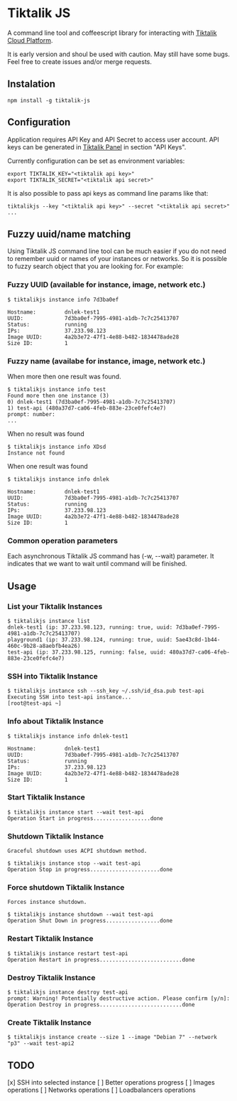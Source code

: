Tiktalik JS
===========

A command line tool and coffeescript library for interacting with [Tiktalik Cloud Platform](http://tiktalik.com).

It is early version and shoul be used with caution. May still have some bugs.
Feel free to create issues and/or merge requests.

## Instalation

    npm install -g tiktalik-js

## Configuration

Application requires API Key and API Secret to access user account.
API keys can be generated in [Tiktalik Panel](http://tiktalik.com/panel) in section "API Keys".

Currently configuration can be set as environment variables:

    export TIKTALIK_KEY="<tiktalik api key>"
    export TIKTALIK_SECRET="<tiktalik api secret>"

It is also possible to pass api keys as command line params like that:

    tiktalikjs --key "<tiktalik api key>" --secret "<tiktalik api secret>" ...

## Fuzzy uuid/name matching

Using Tiktalik JS command line tool can be much easier if you do not need to remember uuid or names of your instances or networks. So it is possible to fuzzy search object that you are looking for.
For example:

### Fuzzy UUID (available for instance, image, network etc.)

    $ tiktalikjs instance info 7d3ba0ef

    Hostname:         dnlek-test1
    UUID:             7d3ba0ef-7995-4981-a1db-7c7c25413707
    Status:           running
    IPs:              37.233.98.123
    Image UUID:       4a2b3e72-47f1-4e88-b482-1834478ade28
    Size ID:          1

### Fuzzy name (availabe for instance, image, network etc.)

When more then one result was found.

    $ tiktalikjs instance info test
    Found more then one instance (3)
    0) dnlek-test1 (7d3ba0ef-7995-4981-a1db-7c7c25413707)
    1) test-api (480a37d7-ca06-4feb-883e-23ce0fefc4e7)
    prompt: number:  
    ...

When no result was found

    $ tiktalikjs instance info XDsd
    Instance not found

When one result was found

    $ tiktalikjs instance info dnlek

    Hostname:         dnlek-test1
    UUID:             7d3ba0ef-7995-4981-a1db-7c7c25413707
    Status:           running
    IPs:              37.233.98.123
    Image UUID:       4a2b3e72-47f1-4e88-b482-1834478ade28
    Size ID:          1


### Common operation parameters

Each asynchronous Tiktalik JS command has (-w, --wait) parameter. It indicates that we want to wait until command will be finished.

## Usage

### List your Tiktalik Instances

    $ tiktalikjs instance list
    dnlek-test1 (ip: 37.233.98.123, running: true, uuid: 7d3ba0ef-7995-4981-a1db-7c7c25413707)
    playground1 (ip: 37.233.98.124, running: true, uuid: 5ae43c8d-1b44-460c-9b28-a8aebfb4ea26)
    test-api (ip: 37.233.98.125, running: false, uuid: 480a37d7-ca06-4feb-883e-23ce0fefc4e7)

### SSH into Tiktalik Instance

    $ tiktalikjs instance ssh --ssh_key ~/.ssh/id_dsa.pub test-api
    Executing SSH into test-api instance...
    [root@test-api ~]

### Info about Tiktalik Instance

    $ tiktalikjs instance info dnlek-test1

    Hostname:         dnlek-test1
    UUID:             7d3ba0ef-7995-4981-a1db-7c7c25413707
    Status:           running
    IPs:              37.233.98.123
    Image UUID:       4a2b3e72-47f1-4e88-b482-1834478ade28
    Size ID:          1

### Start Tiktalik Instance

    $ tiktalikjs instance start --wait test-api
    Operation Start in progress..................done

### Shutdown Tiktalik Instance

    Graceful shutdown uses ACPI shutdown method.

    $ tiktalikjs instance stop --wait test-api
    Operation Stop in progress......................done

### Force shutdown Tiktalik Instance

    Forces instance shutdown.

    $ tiktalikjs instance shutdown --wait test-api
    Operation Shut Down in progress.................done

### Restart Tiktalik Instance

    $ tiktalikjs instance restart test-api
    Operation Restart in progress..........................done

### Destroy Tiktalik Instance

    $ tiktalikjs instance destroy test-api
    prompt: Warning! Potentially destructive action. Please confirm [y/n]:
    Operation Destroy in progress..........................done

### Create Tiktalik Instance

    $ tiktalikjs instance create --size 1 --image "Debian 7" --network "p3" --wait test-api2


## TODO

 [x] SSH into selected instance
 [ ] Better operations progress
 [ ] Images operations
 [ ] Networks operations
 [ ] Loadbalancers operations
